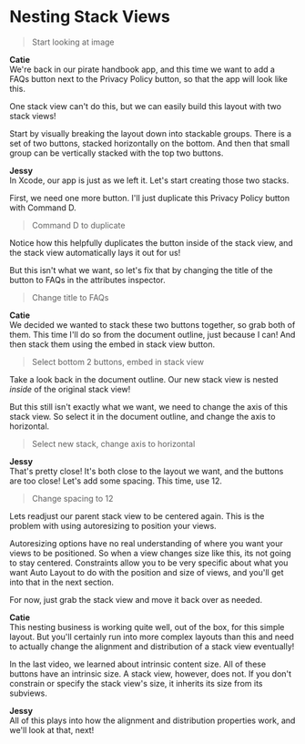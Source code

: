 # Nesting Stack Views

>Start looking at image


**Catie**  
We're back in our pirate handbook app, and this time we want to add a FAQs button next to the Privacy Policy button, so that the app will look like this. 
 
One stack view can't do this, but we can easily build this layout with two stack views!

Start by visually breaking the layout down into stackable groups. There is a set of two buttons, stacked horizontally on the bottom. And then that small group can be vertically stacked with the top two buttons.

**Jessy**  
In Xcode, our app is just as we left it. Let's start creating those two stacks.

First, we need one more button. I'll just duplicate this Privacy Policy button with Command D. 

>Command D to duplicate

Notice how this helpfully duplicates the button inside of the stack view, and the stack view automatically lays it out for us! 

But this isn't what we want, so let's fix that by changing the title of the button to FAQs in the attributes inspector.

>Change title to FAQs

**Catie**  
We decided we wanted to stack these two buttons together, so grab both of them. This time I'll do so from the document outline, just because I can! And then stack them using the embed in stack view button.

>Select bottom 2 buttons, embed in stack view

Take a look back in the document outline. Our new stack view is nested *inside* of the original stack view!

But this still isn't exactly what we want, we need to change the axis of this stack view. So select it in the document outline, and change the axis to horizontal.

>Select new stack, change axis to horizontal

**Jessy**  
That's pretty close! It's both close to the layout we want, and the buttons are too close! Let's add some spacing. This time, use 12.

>Change spacing to 12

Lets readjust our parent stack view to be centered again. This is the problem with using autoresizing to position your views. 

Autoresizing options have no real understanding of where you want your views to be positioned. So when a view changes size like this, its not going to stay centered. Constraints allow you to be very specific about what you want Auto Layout to do with the position and size of views, and you'll get into that in the next section.

For now, just grab the stack view and move it back over as needed.

**Catie**  
This nesting business is working quite well, out of the box, for this simple layout. But you'll certainly run into more complex layouts than this and need to actually change the alignment and distribution of a stack view eventually!  

In the last video, we learned about intrinsic content size. All of these buttons have an intrinsic size. A stack view, however, does not. If you don't constrain or specify the stack view's size, it inherits its size from its subviews.

**Jessy**  
All of this plays into how the alignment and distribution properties work, and we'll look at that, next!